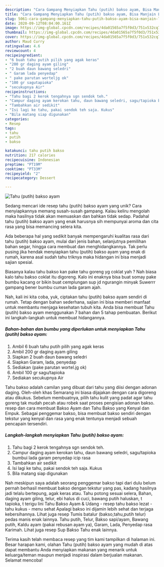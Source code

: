 ```yaml
---
description: "Cara Gampang Menyiapkan Tahu (putih) bakso ayam, Bisa Manjain Lidah"
title: "Cara Gampang Menyiapkan Tahu (putih) bakso ayam, Bisa Manjain Lidah"
slug: 5061-cara-gampang-menyiapkan-tahu-putih-bakso-ayam-bisa-manjain-lidah
date: 2020-09-12T08:04:00.161Z
image: https://img-global.cpcdn.com/recipes/4da01565a7f5f0d3/751x532cq70/tahu-putih-bakso-ayam-foto-resep-utama.jpg
thumbnail: https://img-global.cpcdn.com/recipes/4da01565a7f5f0d3/751x532cq70/tahu-putih-bakso-ayam-foto-resep-utama.jpg
cover: https://img-global.cpcdn.com/recipes/4da01565a7f5f0d3/751x532cq70/tahu-putih-bakso-ayam-foto-resep-utama.jpg
author: Maud Curry
ratingvalue: 4.6
reviewcount: 4
recipeingredient:
- "6 buah tahu putih pilih yang agak keras"
- "200 gr daging ayam giling"
- "2 buah daun bawang seledri"
- " Garam lada penyedap"
- " pake parutan worteljg ok"
- "100 gr sagutapioka"
- "secukupnya Air"
recipeinstructions:
- "Tahu bagi 2 kerok tengahnya sgn sendok teh."
- "Campur daging ayam kerokan tahu, daun bawang seledri, sagu/tapioka bumbui lada garam penyedap icip rasa"
- "Tambahkan air sedikit"
- "Isi lagi ke tahu, pakai sendok teh saja. Kukus"
- "Bila matang siap digunakan"
categories:
- Resep
tags:
- tahu
- putih
- bakso

katakunci: tahu putih bakso 
nutrition: 217 calories
recipecuisine: Indonesian
preptime: "PT19M"
cooktime: "PT33M"
recipeyield: "2"
recipecategory: Dessert

---
```



![Tahu (putih) bakso ayam](https://img-global.cpcdn.com/recipes/4da01565a7f5f0d3/751x532cq70/tahu-putih-bakso-ayam-foto-resep-utama.jpg)

Sedang mencari ide resep tahu (putih) bakso ayam yang unik? Cara menyiapkannya memang susah-susah gampang. Kalau keliru mengolah maka hasilnya tidak akan memuaskan dan bahkan tidak sedap. Padahal tahu (putih) bakso ayam yang enak harusnya sih mempunyai aroma dan cita rasa yang bisa memancing selera kita.

Ada beberapa hal yang sedikit banyak mempengaruhi kualitas rasa dari tahu (putih) bakso ayam, mulai dari jenis bahan, selanjutnya pemilihan bahan segar, hingga cara membuat dan menghidangkannya. Tak perlu pusing jika hendak menyiapkan tahu (putih) bakso ayam yang enak di rumah, karena asal sudah tahu triknya maka hidangan ini bisa menjadi sajian spesial.

Biasanya kalau tahu bakso kan pake tahu goreng yg coklat yah ? Nah biasa kalo tahu bakso coklat itu digoreng. Kalo ini enaknya bisa buat somay pake bumbu kacang or bikin buat cemplungan sup jd ngurangin minyak Suwerrr gampang bener bumbu cuman lada garam ajah.


Nah, kali ini kita coba, yuk, ciptakan tahu (putih) bakso ayam sendiri di rumah. Tetap dengan bahan sederhana, sajian ini bisa memberi manfaat untuk membantu menjaga kesehatan tubuh kita. Anda bisa membuat Tahu (putih) bakso ayam menggunakan 7 bahan dan 5 tahap pembuatan. Berikut ini langkah-langkah untuk membuat hidangannya.

<!--inarticleads1-->

##### Bahan-bahan dan bumbu yang diperlukan untuk menyiapkan Tahu (putih) bakso ayam:

1. Ambil 6 buah tahu putih pilih yang agak keras
1. Ambil 200 gr daging ayam giling
1. Siapkan 2 buah daun bawang seledri
1. Siapkan  Garam, lada, penyedap
1. Sediakan  (pake parutan wortel.jg ok)
1. Ambil 100 gr sagu/tapioka
1. Sediakan secukupnya Air


Tahu bakso adalah camilan yang dibuat dari tahu yang diisi dengan adonan daging. Oleh-oleh khas Semarang ini biasa dijajakan dengan cara digoreng atau dikukus. Sebelum membuatnya, pilih tahu kulit yang padat agar tahu goreng tak mudah pecah atau robek saat proses pengisian adonan bakso. resep dan cara membuat Bakso Ayam dan Tahu Bakso yang Kenyal dan Empuk. Sebagai penggemar bakso, bisa membuat bakso sendiri dengan tekstur yang kenyal dan rasa yang enak tentunya menjadi sebuah pencapain tersendiri. 

<!--inarticleads2-->

##### Langkah-langkah menyiapkan Tahu (putih) bakso ayam:

1. Tahu bagi 2 kerok tengahnya sgn sendok teh.
1. Campur daging ayam kerokan tahu, daun bawang seledri, sagu/tapioka bumbui lada garam penyedap icip rasa
1. Tambahkan air sedikit
1. Isi lagi ke tahu, pakai sendok teh saja. Kukus
1. Bila matang siap digunakan


Nah meskipun saya adalah seorang penggemar bakso tapi dari dulu belum pernah berhasil membuat bakso dengan tekstur yang pas, kadang hasilnya jadi telalu bertepung, agak keras atau. Tahu potong sesuai selera, Bahan, daging ayam giling, telur, ebi halus di cuci, bawang putih haluskan, t tapioka, t terigu lini Tahu Bakso Ayam &amp; Udang - resep tahu bakso lezat - tahu kukus - menu sehat Apalagi bakso ini dijamin lebih sehat dan terjaga kebersihannya. Lihat juga resep Tumis batalur (bakso,tahu,putih telur) pedas manis enak lainnya. Tahu putih, Telur, Bakso sapi/ayam, Bawang putih, Kaldu ayam (pakai rebusan ayam ya), Garam, Lada, Penyedap rasa Karimah. Lihat juga resep Sup Bakso Tahu enak lainnya. 

Terima kasih telah membaca resep yang tim kami tampilkan di halaman ini. Besar harapan kami, olahan Tahu (putih) bakso ayam yang mudah di atas dapat membantu Anda menyiapkan makanan yang menarik untuk keluarga/teman maupun menjadi inspirasi dalam berjualan makanan. Selamat mencoba!
